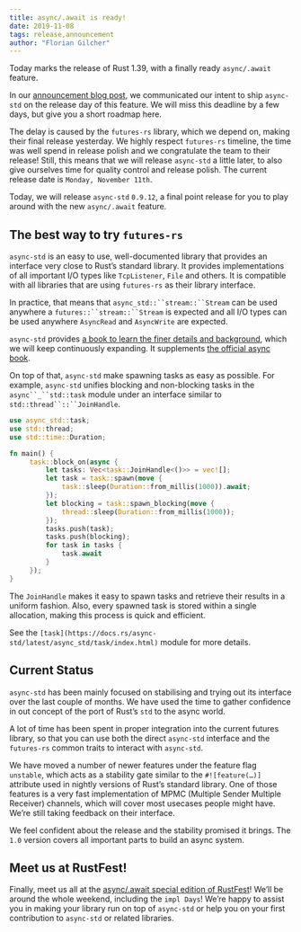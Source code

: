 ```yaml
---
title: async/.await is ready!
date: 2019-11-08
tags: release,announcement
author: "Florian Gilcher"
---
```


Today marks the release of Rust 1.39, with a finally ready `async/.await` feature.

In our [announcement blog post](https://async.rs/blog/announcing-async-std/), we communicated our intent to ship `async-std` on the release day of this feature. We will miss this deadline by a few days, but give you a short roadmap here.

The delay is caused by the `futures-rs` library, which we depend on, making their final release yesterday. We highly respect `futures-rs` timeline, the time was well spend in release polish and we congratulate the team to their release! Still, this means that we will release `async-std` a little later, to also give ourselves time for quality control and release polish. The current release date is `Monday, November 11th`.

Today, we will release `async-std` `0.9.12`, a final point release for you to play around with the new `async/.await` feature.

## The best way to try `futures-rs`

`async-std` is an easy to use, well-documented library that provides an interface very close to Rust’s standard library. It provides implementations of all important I/O types like `TcpListener`, `File` and others. It is compatible with all libraries that are using `futures-rs` as their library interface.

In practice, that means that `async_std::``stream::``Stream` can be used anywhere a `futures::``stream::``Stream` is expected and all I/O types can be used anywhere `AsyncRead` and `AsyncWrite` are expected.

`async-std` provides [a book to learn the finer details and background](https://book.async.rs), which we will keep continuously expanding. It supplements [the official async book](https://rust-lang.github.io/async-book/).

On top of that, `async-std` make spawning tasks as easy as possible. For example, `async-std` unifies blocking and non-blocking tasks in the `async``_``std::task` module under an interface similar to `std::thread``::``JoinHandle`.

```rust
use async_std::task;
use std::thread;
use std::time::Duration;

fn main() {
     task::block_on(async {
         let tasks: Vec<task::JoinHandle<()>> = vec![];
         let task = task::spawn(move {
             task::sleep(Duration::from_millis(1000)).await;
         });
         let blocking = task::spawn_blocking(move {
             thread::sleep(Duration::from_millis(1000));
         });
         tasks.push(task);
         tasks.push(blocking);
         for task in tasks {
             task.await
         }
     });
}
```

The `JoinHandle` makes it easy to spawn tasks and retrieve their results in a uniform fashion. Also, every spawned task is stored within a single allocation, making this process is quick and efficient.

See the `[task](https://docs.rs/async-std/latest/async_std/task/index.html)` module for more details.

## Current Status

`async-std` has been mainly focused on stabilising and trying out its interface over the last couple of months. We have used the time to gather confidence in out concept of the port of Rust’s `std` to the async world.

A lot of time has been spent in proper integration into the current futures library, so that you can use both the direct `async-std` interface and the `futures-rs` common traits to interact with `async-std`.

We have moved a number of newer features under the feature flag `unstable`, which acts as a stability gate similar to the `#![feature(…)]` attribute used in nightly versions of Rust’s standard library. One of those features is a very fast implementation of MPMC (Multiple Sender Multiple Receiver) channels, which will cover most usecases people might have. We’re still taking feedback on their interface.

We feel confident about the release and the stability promised it brings. The `1.0` version covers all important parts to build an async system.

## Meet us at RustFest!

Finally, meet us all at the [async/.await special edition of RustFest](https://twitter.com/RustFest/status/1192450042084376576)! We’ll be around the whole weekend, including the `impl Days`! We’re happy to assist you in making your library run on top of `async-std` or help you on your first contribution to `async-std` or related libraries.

